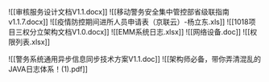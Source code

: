![[审核服务设计文档V1.1.docx]]
![[移动警务安全集中管控部省级联指南v1.1.7.docx]]
![[疫情防控期间进所人员申请表（京联云）-杨立东.xls]]
![[1018项目三权分立架构文档V1.0.docx]]
![[EMM系统日志.xlsx]]
![[网络设备.doc]]
![[权限列表.xlsx]]

![[警务系统通用异步信息同步技术方案V1.1.doc]]
![[架构师必备，带你弄清混乱的JAVA日志体系！(1).pdf]]
